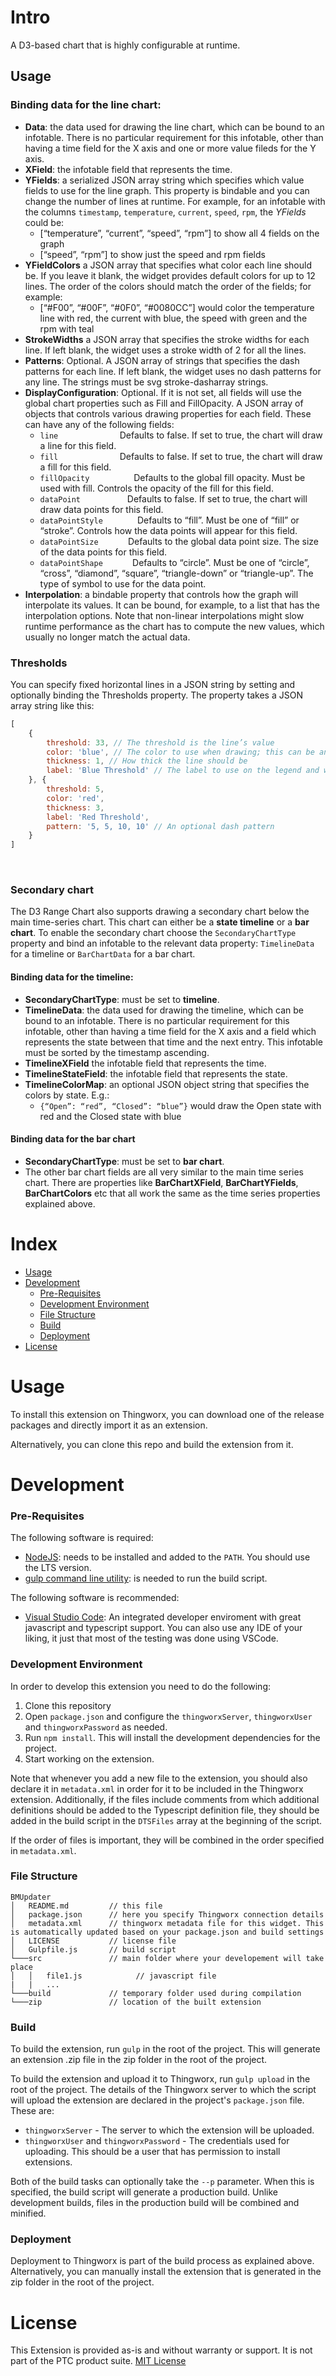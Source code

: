# Intro

A D3-based chart that is highly configurable at runtime.

## Usage

### Binding data for the line chart:
 - **Data**: the data used for drawing the line chart, which can be bound to an infotable. There is no particular requirement for this infotable, other than having a time field for the X axis and one or more value fileds for the Y axis.
 - **XField**: the infotable field that represents the time.
 - **YFields**: a serialized JSON array string which specifies which value fields to use for the line graph. This property is bindable and you can change the number of lines at runtime. For example, for an infotable with the columns `timestamp`, `temperature`, `current`, `speed`, `rpm`, the *YFields* could be:
    - [“temperature”, “current”, “speed”, “rpm”] to show all 4 fields on the graph
    - [“speed”, “rpm”] to show just the speed and rpm fields
 - **YFieldColors** a JSON array that specifies what color each line should be. If you leave it blank, the widget provides default colors for up to 12 lines. The order of the colors should match the order of the fields; for example:
    - [“#F00”, “#00F”, “#0F0”, “#0080CC”] would color the temperature line with red, the current with blue, the speed with green and the rpm with teal
 - **StrokeWidths** a JSON array that specifies the stroke widths for each line. If left blank, the widget uses a stroke width of 2 for all the lines.
 - **Patterns**: Optional. A JSON array of strings that specifies the dash patterns for each line. If left blank, the widget uses no dash patterns for any line. The strings must be svg stroke-dasharray strings.
 - **DisplayConfiguration**: Optional. If it is not set, all fields will use the global chart properties such as Fill and FillOpacity. A JSON array of objects that controls various drawing properties for each field. These can have any of the following fields:
    - `line` <Boolean>                          Defaults to false. If set to true, the chart will draw a line for this field.
    - `fill` <Boolean>                          Defaults to false. If set to true, the chart will draw a fill for this field.
    - `fillOpacity` <Number>                    Defaults to the global fill opacity. Must be used with fill. Controls the opacity of the fill for this field.
    - `dataPoint` <Boolean>                     Defaults to false. If set to true, the chart will draw data points for this field.
    - `dataPointStyle` <String>                 Defaults to “fill”. Must be one of “fill” or “stroke”. Controls how the data points will appear for this field.
    - `dataPointSize` <Number>                  Defaults to the global data point size. The size of the data points for this field.
    - `dataPointShape` <String>                 Defaults to “circle”. Must be one of “circle”, “cross”, “diamond”, “square”, “triangle-down” or “triangle-up”. The type of symbol to use for the data point.
 
 - **Interpolation**: a bindable property that controls how the graph will interpolate its values. It can be bound, for example, to a list that has the interpolation options. Note that non-linear interpolations might slow runtime performance as the chart has to compute the new values, which usually no longer match the actual data.

### Thresholds

You can specify fixed horizontal lines in a JSON string by setting and optionally binding the Thresholds property. The property takes a JSON array string like this:

```js
[
    {
        threshold: 33, // The threshold is the line’s value
        color: 'blue', // The color to use when drawing; this can be any CSS color such as #FF0000 or rgb(255, 0, 0)
        thickness: 1, // How thick the line should be
        label: 'Blue Threshold' // The label to use on the legend and when hovering
    }, {
        threshold: 5,
        color: 'red',
        thickness: 3,
        label: 'Red Threshold',
        pattern: '5, 5, 10, 10' // An optional dash pattern
    }
]
```
 
### Secondary chart

The D3 Range Chart also supports drawing a secondary chart below the main time-series chart. This chart can either be a **state timeline** or a **bar chart**. To enable the secondary chart choose the `SecondaryChartType` property and bind an infotable to the relevant data property: `TimelineData` for a timeline or `BarChartData` for a bar chart.

#### Binding data for the timeline:
 - **SecondaryChartType**: must be set to **timeline**.
 - **TimelineData**: the data used for drawing the timeline, which can be bound to an infotable. There is no particular requirement for this infotable, other than having a time field for the X axis and a field which represents the state between that time and the next entry. This infotable must be sorted by the timestamp ascending.
 - **TimelineXField** the infotable field that represents the time.
 - **TimelineStateField**: the infotable field that represents the state.
 - **TimelineColorMap**: an optional JSON object string that specifies the colors by state. E.g.:
    - `{“Open”: “red”, “Closed”: “blue”}` would draw the Open state with red and the Closed state with blue


#### Binding data for the bar chart
 - **SecondaryChartType**: must be set to **bar chart**.
 - The other bar chart fields are all very similar to the main time series chart. There are properties like **BarChartXField**, **BarChartYFields**, **BarChartColors** etc that all work the same as the time series properties explained above.

# Index

- [Usage](#usage)
- [Development](#development)
  - [Pre-Requisites](#pre-requisites)
  - [Development Environment](#development-environment)
  - [File Structure](#file-structure)
  - [Build](#build)  
  - [Deployment](#deployment)
- [License](#license)

# Usage

To install this extension on Thingworx, you can download one of the release packages and directly import it as an extension.

Alternatively, you can clone this repo and build the extension from it.

# Development

### Pre-Requisites

The following software is required:

* [NodeJS](https://nodejs.org/en/): needs to be installed and added to the `PATH`. You should use the LTS version.
* [gulp command line utility](https://gulpjs.com/docs/en/getting-started/quick-start): is needed to run the build script.

The following software is recommended:

* [Visual Studio Code](https://code.visualstudio.com/): An integrated developer enviroment with great javascript and typescript support. You can also use any IDE of your liking, it just that most of the testing was done using VSCode.

### Development Environment
In order to develop this extension you need to do the following:
1. Clone this repository
2. Open `package.json` and configure the `thingworxServer`, `thingworxUser` and `thingworxPassword` as needed.
3. Run `npm install`. This will install the development dependencies for the project.
4. Start working on the extension.

Note that whenever you add a new file to the extension, you should also declare it in `metadata.xml` in order for it to be included in the Thingworx extension. Additionally, if the files include comments from which additional definitions should be added to the Typescript definition file, they should be added in the build script in the `DTSFiles` array at the beginning of the script.

If the order of files is important, they will be combined in the order specified in `metadata.xml`.

### File Structure
```
BMUpdater
│   README.md         // this file
│   package.json      // here you specify Thingworx connection details
│   metadata.xml      // thingworx metadata file for this widget. This is automatically updated based on your package.json and build settings
│   LICENSE           // license file
│   Gulpfile.js       // build script
└───src               // main folder where your developement will take place
│   │   file1.js            // javascript file
|   |   ...
└───build             // temporary folder used during compilation
└───zip               // location of the built extension
```

### Build
To build the extension, run `gulp` in the root of the project. This will generate an extension .zip file in the zip folder in the root of the project.

To build the extension and upload it to Thingworx, run `gulp upload` in the root of the project. The details of the Thingworx server to which the script will upload the extension are declared in the project's `package.json` file. These are:
 * `thingworxServer` - The server to which the extension will be uploaded.
 * `thingworxUser` and `thingworxPassword` - The credentials used for uploading. This should be a user that has permission to install extensions.

Both of the build tasks can optionally take the `--p` parameter. When this is specified, the build script will generate a production build. Unlike development builds, files in the production build will be combined and minified.

### Deployment

Deployment to Thingworx is part of the build process as explained above. Alternatively, you can manually install the extension that is generated in the zip folder in the root of the project.

#  License
This Extension is provided as-is and without warranty or support. It is not part of the PTC product suite.
[MIT License](LICENSE)
